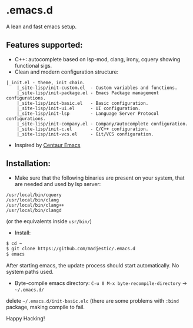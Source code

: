 # .emacs.d
A lean and fast emacs setup.

## Features supported:

* C++: autocomplete based on lsp-mod, clang, irony, cquery showing functional sigs.
* Clean and modern configuration structure:
```
|_init.el - theme, init chain.
	|_site-lisp/init-custom.el  - Custom variables and functions.
	|_site-lisp/init-package.el - Emacs Package management configurations.
	|_site-lisp/init-basic.el   - Basic configuration.
	|_site-lisp/init-ui.el      - UI configuration.
	|_site-lisp/init-lsp        - Language Server Protocol configurations.
	|_site-lisp/init-company.el - Company/autocomplete configuration.
	|_site-lisp/init-c.el       - C/C++ configuration.
	|_site-lisp/init-vcs.el     - Git/VCS configuration.
```
* Inspired by [Centaur Emacs](https://github.com/seagle0128/.emacs.d)

## Installation:

* Make sure that the following binaries are present on your system, that are needed and used by lsp server:

```
/usr/local/bin/cquery
/usr/local/bin/clang
/usr/local/bin/clang++
/usr/local/bin/clangd
```
(or the equivalents inside `usr/bin/`)

* Install:
```bash
$ cd ~
$ git clone https://github.com/madjestic/.emacs.d
$ emacs
```
After starting emacs, the update process should start automatically. No system paths used.

* Byte-compile emacs directory:
`C-u 0 M-x byte-recompile-directory` -> `~/.emacs.d/`

delete `~/.emacs.d/init-basic.elc` (there are some problems with `:bind` package, making compile to fail.


Happy Hacking!


